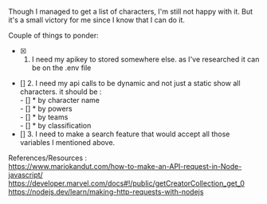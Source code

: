 Though I managed to get a list of characters, I'm still not happy with it. 
But it's a small victory for me since I know that I can do it.

Couple of things to ponder:

- [X] 1. I need my apikey to stored somewhere else. as I've researched it can be on the .env file
- [] 2. I need my api calls to be dynamic and not just a static show all characters.
         it should be :  
         - [] * by character name   
         - [] * by powers   
         - [] * by teams   
         - [] * by classification  
- [] 3. I need to make a search feature that would accept all those variables I mentioned above.

References/Resources :  
https://www.mariokandut.com/how-to-make-an-API-request-in-Node-javascript/  
https://developer.marvel.com/docs#!/public/getCreatorCollection_get_0  
https://nodejs.dev/learn/making-http-requests-with-nodejs  
